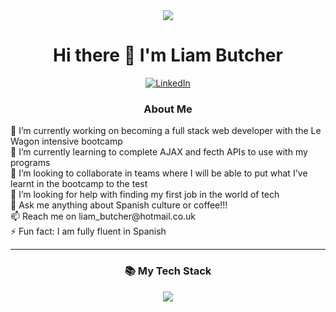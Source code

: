 <div align="center">
	<img src="https://media3.giphy.com/media/v1.Y2lkPTc5MGI3NjExeGJlc2l4bmFidnoydzY4bDdqMXcwOWNkZHh5ZWZ1dmVweDZpNXduaiZlcD12MV9pbnRlcm5hbF9naWZfYnlfaWQmY3Q9Zw/f3iwJFOVOwuy7K6FFw/giphy.gif">
	<h1>Hi there 👋 I'm Liam Butcher</h1
</div>
	<a href="https://www.linkedin.com/in/liambutcher1234/"><img src="https://img.shields.io/badge/LinkedIn-blue?logo=linkedin&logoColor=white&style=for-the-badge" alt="LinkedIn"></a>

### About Me

<div id="about" align="left">
	🔭 I’m currently working on becoming a full stack web developer with the Le Wagon intensive bootcamp <br>
	🌱 I’m currently learning to complete AJAX and fecth APIs to use with my programs <br>
	👯 I’m looking to collaborate in teams where I will be able to put what I've learnt in the bootcamp to the test <br>
	🤔 I’m looking for help with finding my first job in the world of tech <br>
	💬 Ask me anything about Spanish culture or coffee!!! <br>
	📫 Reach me on liam_butcher@hotmail.co.uk <br>
	⚡ Fun fact: I am fully fluent in Spanish <br>
</div>

***

### 📚 My Tech Stack 

<div id="icons" align="center">
	<img src="https://skillicons.dev/icons?i=ruby,rails,html,css,heroku,figma,">
</div>
